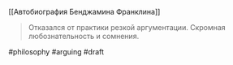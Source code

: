 [[Автобиография Бенджамина Франклина]]

> Отказался от практики резкой аргументации. Скромная любознательность и сомнения.

#philosophy #arguing
#draft